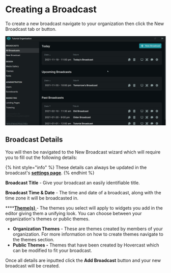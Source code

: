 # Creating a Broadcast

To create a new broadcast navigate to your organization then click the New Broadcast tab or button.

![](<../.gitbook/assets/creating broadcast.gif>)

## Broadcast Details

You will then be navigated to the New Broadcast wizard which will require you to fill out the following details:

{% hint style="info" %}
These details can always be updated in the broadcast's [**settings page**](../broadcasts/settings-page/).&#x20;
{% endhint %}

**Broadcast Title** - Give your broadcast an easily identifiable title.&#x20;

**Broadcast Time & Date** - The time and date of a broadcast, along with the time zone it will be broadcasted in.&#x20;

****[**Theme(s)** ](managing-and-creating-themes.md)- The themes you select will apply to widgets you add in the editor giving them a unifying look. You can choose between your organization's themes or public themes.&#x20;

* **Organization Themes** - These are themes created by members of your organization. For more information on how to create themes navigate to the themes section.  &#x20;
* **Public Themes -** Themes that have been created by Hovercast which can be modified to fit your broadcast.&#x20;

Once all details are inputted click the **Add Broadcast** button and your new broadcast will be created.&#x20;
